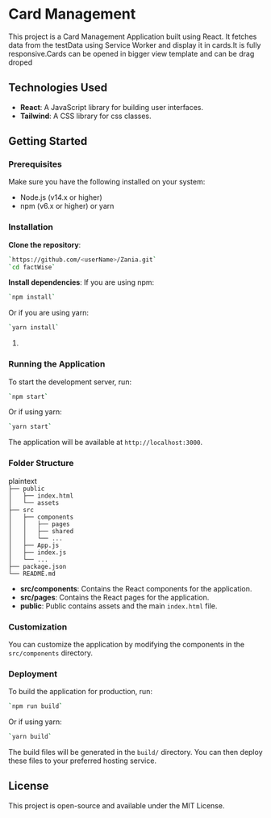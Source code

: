 # **Card Management**

This project is a Card Management Application built using React. It fetches data from the testData using Service Worker and display it in cards.It is fully responsive.Cards can be opened in bigger view template and can be drag droped

## **Technologies Used**

- **React**: A JavaScript library for building user interfaces.
- **Tailwind**: A CSS library for css classes.

## **Getting Started**

### **Prerequisites**

Make sure you have the following installed on your system:

- Node.js (v14.x or higher)
- npm (v6.x or higher) or yarn

### **Installation**

**Clone the repository**:

```bash
`https://github.com/<userName>/Zania.git`
`cd factWise`
```

**Install dependencies**: If you are using npm:

```bash
`npm install`
```

Or if you are using yarn:

```bash
`yarn install`
```

1.

### **Running the Application**

To start the development server, run:

```bash
`npm start`

```

Or if using yarn:

```bash
`yarn start`
```

The application will be available at `http://localhost:3000`.

### **Folder Structure**

plaintext  
`├── public`  
`│   ├── index.html`  
`│   └── assets`  
`├── src`  
`│   ├── components`  
`│   │   ├── pages`  
`│   │   ├── shared`  
`│   │   └── ...`  
`│   ├── App.js`  
`│   ├── index.js`  
`│   └── ...`  
`├── package.json`  
`└── README.md`

- **src/components**: Contains the React components for the application.
- **src/pages**: Contains the React pages for the application.
- **public**: Public contains assets and the main `index.html` file.

### **Customization**

You can customize the application by modifying the components in the `src/components` directory.

### **Deployment**

To build the application for production, run:

```bash
`npm run build`
```

Or if using yarn:

```bash
`yarn build`
```

The build files will be generated in the `build/` directory. You can then deploy these files to your preferred hosting service.

## **License**

This project is open-source and available under the MIT License.
